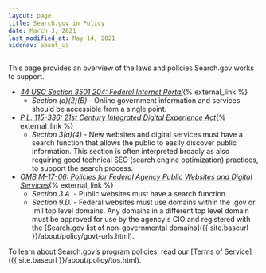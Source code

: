 ```yaml
---
layout: page
title: Search.gov in Policy
date: March 3, 2021
last_modified_at: May 14, 2021
sidenav: about_us
---
```


This page provides an overview of the laws and policies Search.gov works to support.

* *[44 USC Section 3501 204: Federal Internet Portal](https://www.govinfo.gov/content/pkg/USCODE-2010-title44/pdf/USCODE-2010-title44-chap35-subchapI-sec3501.pdf)*{% external_link %}
  * *Section (a)(2)(B)* - Online government information and services should be accessible from a single point.
* *[P.L. 115-336: 21st Century Integrated Digital Experience Act](https://digital.gov/resources/21st-century-integrated-digital-experience-act/)*{% external_link %} 
  * *Section 3(a)(4)* - New websites and digital services must have a search function that allows the public to easily discover public information. This section is often interpreted broadly as also requiring good technical SEO (search engine optimization) practices, to support the search process.
* *[OMB M-17-06: Policies for Federal Agency Public Websites and Digital Services](https://www.whitehouse.gov/sites/whitehouse.gov/files/omb/memoranda/2017/m-17-06.pdf)*{% external_link %}
  * *Section 3.A.* - Public websites must have a search function.
  * *Section 9.D.* - Federal websites must use domains within the .gov or .mil top level domains. Any domains in a different top level domain must be approved for use by the agency's CIO and registered with the [Search.gov list of non-governmental domains]({{ site.baseurl }}/about/policy/govt-urls.html).

To learn about Search.gov’s program policies, read our [Terms of Service]({{ site.baseurl }}/about/policy/tos.html).
